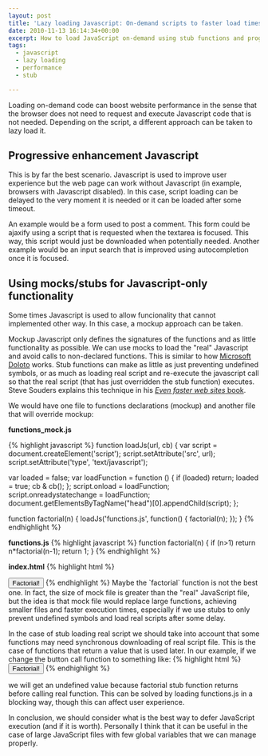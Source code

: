 ```yaml
---
layout: post
title: 'Lazy loading Javascript: On-demand scripts to faster load times'
date: 2010-11-13 16:14:34+00:00
excerpt: How to load JavaScript on-demand using stub functions and progressive enhancements
tags:
  - javascript
  - lazy loading
  - performance
  - stub

---
```


Loading on-demand code can boost website performance in the sense that the browser does not need to request and execute Javascript code that is not needed. Depending on the script, a different approach can be taken to lazy load it.

## Progressive enhancement Javascript
This is by far the best scenario. Javascript is used to improve user experience but the web page can work without Javascript (in example, browsers with Javascript disabled). In this case, script loading can be delayed to the very moment it is needed or it can be loaded after some timeout.

An example would be a form used to post a comment. This form could be ajaxify using a script that is requested when the textarea is focused. This way, this script would just be downloaded when potentially needed. Another example would be an input search that is improved using autocompletion once it is focused.

## Using mocks/stubs for Javascript-only functionality
Some times Javascript is used to allow funcionality that cannot implemented other way. In this case, a mockup approach can be taken.

Mockup Javascript only defines the signatures of the functions and as
little functionality as possible. We can use mocks to load the "real"
Javascript and avoid calls to non-declared functions. This is similar to
how [Microsoft Doloto](http://www.stevesouders.com/blog/2009/09/08/doloto-javascript-download-optimizer/) works. Stub functions can make as little as
just preventing undefined symbols, or as much as loading real script and
re-execute the javascript call so that the real script (that has
just overridden the stub function) executes. Steve Souders explains this
technique in his [*Even faster web sites* book](http://books.google.es/books?id=E7p-07kNfXYC&lpg=PA24&ots=ULjpQKecMk&dq=souders%20doloto&pg=PA24#v=onepage&q&f=false).


We would have one file to functions declarations (mockup) and another file that will override mockup:

**functions_mock.js**

{% highlight javascript %}
function loadJs(url, cb) {
  var script = document.createElement('script');
  script.setAttribute('src', url);
  script.setAttribute('type', 'text/javascript');

  var loaded = false;
  var loadFunction = function () {
    if (loaded) return;
    loaded = true;
    cb &amp; cb();
  };
  script.onload = loadFunction;
  script.onreadystatechange = loadFunction;
  document.getElementsByTagName("head")[0].appendChild(script);
};

function factorial(n) {
  loadJs('functions.js', function() {
    factorial(n);
  });
}
{% endhighlight %}

**functions.js**
{% highlight javascript %}
function factorial(n) {
  if (n>1) return n*factorial(n-1);
  return 1;
}
{% endhighlight %}

**index.html**
{% highlight html %}
<!doctype html>
<head>
	<meta charset="utf-8">
	<script src="functions_mock.js"></script>
</head>
<body>
	<button onclick="alert(factorial(10));">Factorial!</button>
</body>
</html>
{% endhighlight %}
Maybe the `factorial` function is not the best one. In fact, the size of mock file is greater than the "real" JavaScript file, but the idea is that mock file would replace large functions, achieving smaller files and faster execution times, especially if we use stubs to only prevent undefined symbols and load real scripts after some delay.

In the case of stub loading real script we should take into account that some functions may need synchronous downloading of real script file. This is the case of functions that return a value that is used later. In our example, if we change the button call function to something like:
{% highlight html %}
<button onclick="var f = factorial(10); alert(f);">Factorial!</button>
{% endhighlight %}

we will get an undefined value because factorial stub function returns before calling real function. This can be solved by loading functions.js in a blocking way, though this can affect user experience.

In conclusion, we should consider what is the best way to defer JavaScript execution (and if it is worth). Personally I think that it can be useful in the case of large JavaScript files with few global variables that we can manage properly.
